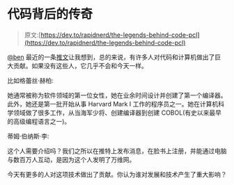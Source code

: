 # 代码背后的传奇

> 原文:[https://dev.to/rapidnerd/the-legends-behind-code-pcl](https://dev.to/rapidnerd/the-legends-behind-code-pcl)

[@ben](https://dev.to/ben) 最近的一条[推文](https://twitter.com/bendhalpern/status/1025447403896418305)让我想到，总的来说，有许多人对代码和计算机做出了巨大贡献。如果没有这些人，它几乎不会和今天一样。

比如格蕾丝·赫柏:

她通常被称为软件领域的第一位女性，她在业余时间设计并创建了第一个编译器。此外，她还是第一批开始从事 Harvard Mark I 工作的程序员之一。她在计算机科学领域做了很多工作，从当海军少将、创建编译器到创建 COBOL(有史以来最早的高级编程语言之一)。

蒂姆·伯纳斯·李:

这个人需要介绍吗？我们之所以在推特上发布消息，在脸书上注册，并能通过电脑与数百万人互动，是因为这个人发明了万维网。

今天有更多的人对这项技术做出了贡献。你认为谁对发展和技术产生了重大影响？